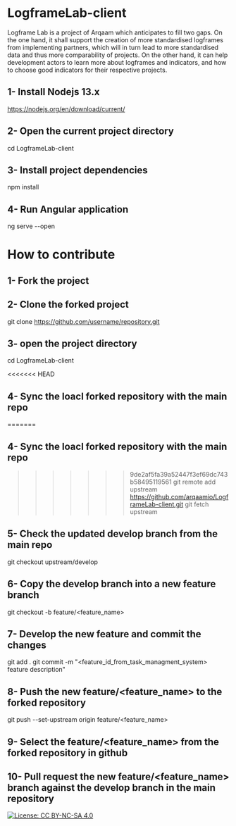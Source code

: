# LogframeLab-client

Logframe Lab is a project of Arqaam which anticipates to fill two gaps. On the one hand, it shall support the creation of more standardised logframes from implementing partners, which will in turn lead to more standardised data and thus more comparability of projects. On the other hand, it can help development actors to learn more about logframes and indicators, and how to choose good indicators for their respective projects.

## 1- Install Nodejs 13.x

https://nodejs.org/en/download/current/

## 2- Open the current project directory

cd LogframeLab-client

## 3- Install project dependencies

npm install

## 4- Run Angular application

ng serve --open

# How to contribute

## 1- Fork the project

## 2- Clone the forked project

git clone https://github.com/username/repository.git

## 3- open the project directory

cd LogframeLab-client

<<<<<<< HEAD
## 4- Sync the loacl forked repository with the main repo 
=======
## 4- Sync the loacl forked repository with the main repo

>>>>>>> 9de2af5fa39a52447f3ef69dc743b58495119561
git remote add upstream https://github.com/arqaamio/LogframeLab-client.git
git fetch upstream

## 5- Check the updated develop branch from the main repo

git checkout upstream/develop

## 6- Copy the develop branch into a new feature branch

git checkout -b feature/<feature_name>

## 7- Develop the new feature and commit the changes

git add .
git commit -m "<feature_id_from_task_managment_system> feature description"

## 8- Push the new feature/<feature_name> to the forked repository

git push --set-upstream origin feature/<feature_name>

## 9- Select the feature/<feature_name> from the forked repository in github

## 10- Pull request the new feature/<feature_name> branch against the develop branch in the main repository

[![License: CC BY-NC-SA 4.0](https://licensebuttons.net/l/by-nc-sa/4.0/80x15.png)](https://creativecommons.org/licenses/by-nc-sa/4.0/)
